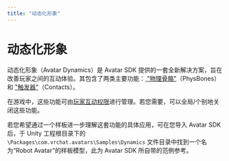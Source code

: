 ```yaml
---
title: "动态化形象"
---
```


# 动态化形象

动态化形象（Avatar Dynamics）是 Avatar SDK 提供的一套全新解决方案，旨在改善玩家之间的互动体验。其包含了两类主要功能：[ "物理骨骼"](/creators.vrchat.com/avatars/avatar-dynamics/physbones)（PhysBones）和 ["触发器"](/creators.vrchat.com/avatars/avatar-dynamics/contacts)（Contacts）。

在游戏中，这些功能可由[玩家互动权限](/docs.vrchat.com/docs/permissions-and-settings)进行管理。若您需要，可以全局/个别地关闭这些功能。

若您希望通过一个样板进一步理解这套功能的具体应用，可在您导入 Avatar SDK 后，于 Unity 工程根目录下的 `\Packages\com.vrchat.avatars\Samples\Dynamics` 文件目录中找到一个名为“Robot Avatar”的样板模型，此为 Avatar SDK 所自带的范例参考。
